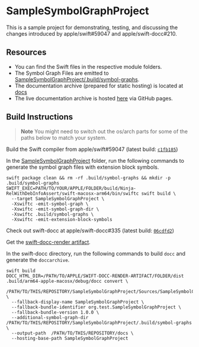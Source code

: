 # SampleSymbolGraphProject
This is a sample project for demonstrating, testing, and discussing the changes introduced by apple/swift#59047 and apple/swift-docc#210.

## Resources

* You can find the Swift files in the respective module folders.
* The Symbol Graph Files are emitted to [SampleSymbolGraphProject/.build/symbol-graphs](SampleSymbolGraphProject/.build/symbol-graphs).
* The documentation archive (prepared for static hosting) is located at [docs](docs)
* The live documentation archive is hosted [here](https://themomax.github.io/SampleSymbolGraphProject/documentation/samplesymbolgraphproject/) via GitHub pages.

## Build Instructions

> **Note** You might need to switch out the os/arch parts for some of the paths below to match your system.

Build the Swift compiler from apple/swift#59047 (latest build: [`c1fb185`](https://github.com/theMomax/swift-docc-symbolkit/commit/c1fb185b472411620cce49a82ad462f602fd52c3))

In the [SampleSymbolGraphProject](SampleSymbolGraphProject) folder, run the following commands to generate the symbol graph files with extension block symbols.
```
swift package clean && rm -rf .build/symbol-graphs && mkdir -p .build/symbol-graphs
SWIFT_EXEC=PATH/TO/YOUR/APPLE/FOLDER/build/Ninja-RelWithDebInfoAssert/swift-macosx-arm64/bin/swiftc swift build \
  --target SampleSymbolGraphProject \
  -Xswiftc -emit-symbol-graph \
  -Xswiftc -emit-symbol-graph-dir \
  -Xswiftc .build/symbol-graphs \
  -Xswiftc -emit-extension-block-symbols
```

Check out swift-docc at apple/swift-docc#335 (latest build: [`06cdfd2`](https://github.com/apple/swift-docc/pull/335/commits/06cdfd2a548d08cc3badc37fc9b4bb7213050880))

Get the [swift-docc-render artifact](https://github.com/apple/swift-docc-render-artifact).

In the swift-docc directory, run the following commands to build `docc` and generate the `doccarchive`.

```
swift build
DOCC_HTML_DIR=/PATH/TO/APPLE/SWIFT-DOCC-RENDER-ARTIFACT/FOLDER/dist .build/arm64-apple-macosx/debug/docc convert \
  /PATH/TO/THIS/REPOSITORY/SampleSymbolGraphProject/Sources/SampleSymbolGraphProject/SampleSymbolGraphProject.docc \
  --fallback-display-name SampleSymbolGraphProject \
  --fallback-bundle-identifier org.test.SampleSymbolGraphProject \
  --fallback-bundle-version 1.0.0 \
  --additional-symbol-graph-dir /PATH/TO/THIS/REPOSITORY/SampleSymbolGraphProject/.build/symbol-graphs \
  --output-path  /PATH/TO/THIS/REPOSITORY/docs \
  --hosting-base-path SampleSymbolGraphProject
```
